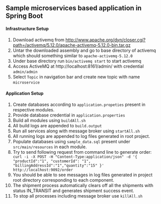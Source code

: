 ## Sample microservices based application in Spring Boot

#### Infrastructure Setup

1. Download activemq from http://www.apache.org/dyn/closer.cgi?path=/activemq/5.12.0/apache-activemq-5.12.0-bin.tar.gz
2. Untar the downloaded assembly and go to base directory of activemq which should something similar to `apache-activemq-5.12.0`
3. Under base directory run `bin/activemq start` to start activemq
4. Access ActiveMQ at http://localhost:8161/admin/ with credential `admin/admin`
5. Select `Topic` in navigation bar and create new topic with name `microservice`

#### Application Setup

1. Create databases according to `application.propeties` present in respective modules.
2. Provide database credential in `application.properties`
3. Build all modules using `buildAll.sh`
4. All build logs are appended to `build.output`
5. Run all services along with message broker using `startAll.sh`
6. All running logs are appended to log files generated in root project.
7. Populate databases using `sample_data.sql` present under `src/main/resources` in each module.
8. Try to send following request from command line to generate order:
 `  curl -i -X POST -H "Content-Type:application/json" -d '{ "productId":"1", "customerId": "1", "billingAddressId":"1","quantity":"15" }' http://localhost:9092/order
`
9. You should be able to see messages in log files generated in project root directory corresponding to each component.
10. The shipment process automatically clears off all the shipments with status IN_TRANSIT and generates shipment success event.
11. To stop all processes including message broker use `killAll.sh`
